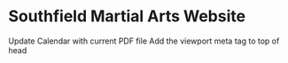 # Southfield Martial Arts Website
Update Calendar with current PDF file
Add the viewport meta tag to top of head
